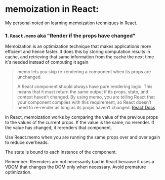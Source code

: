 # memoization in React:

My personal noted on learning memoization techniques in React.

### 1. `React.memo` aka "Render if the props have changed"

Memoization is an optimization technique that makes applications more efficient and hence faster. It does this by storing computation results in cache, and retrieving that same information from the cache the next time it's needed instead of computing it again

> memo lets you skip re-rendering a component when its props are unchanged.
>
> A React component should always have pure rendering logic. This means that it must return the same output if its props, state, and context haven’t changed. By using memo, you are telling React that your component complies with this requirement, so React doesn’t need to re-render as long as its props haven’t changed.
> [React Docs](https://react.dev/reference/react/memo)

In React, memoization works by comparing the value of the previous props to the values of the current props. If the value is the same, no rerender. If the value has changed, it rerenders that component.

Use React.memo when you are running the same props over and over again to reduce overheads.

The state is bound to each instance of the component.

Remember: Rerenders are not necessarily bad in React because it uses a VDOM that changes the DOM only when necessary. Avoid premature optimization.
